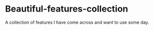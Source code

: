 # Beautiful-features-collection
A collection of features I have come across and want to use some day.
